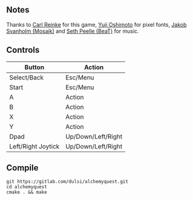 
## Notes

Thanks to [Carl Reinke](https://github.com/carlreinke) for this game, [Yuji Oshimoto](http://www.04.jp.org/) for pixel fonts, [Jakob Svanholm (Mosaik)](http://www.mosaik.se/) and [Seth Peelle (BeaT)](https://www.beatfox.com/) for music.

## Controls

|Button| Action |
|--|--|
| Select/Back | Esc/Menu  |
| Start| Esc/Menu |
| A| Action|
| B| Action |
| X| Action |
| Y| Action |
| Dpad| Up/Down/Left/Right |
| Left/Right Joytick| Up/Down/Left/Right |

## Compile

```shell 
git https://gitlab.com/dulsi/alchemyquest.git
cd alchemyquest
cmake . && make
```
